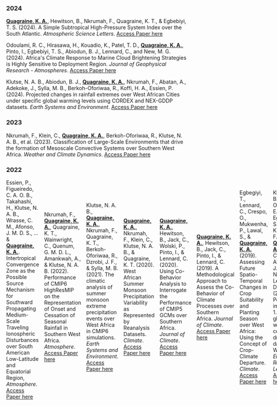 <style>
  .citation {
    display: flex;
    justify-content: space-between;
    align-items: center;
    margin-bottom: 1em;
  }

  .citation p {
    margin: 0;
    flex: 1;
  }

  .badge {
    margin-left: 1em;
  }
</style>

### 2024

<div class="citation">
  <p>
    <a href="https://scholar.google.com/citations?user=hoI1ZjkAAAAJ&hl=en"><strong>Quagraine, K. A.</strong></a>, Hewitson, B., Nkrumah, F., Quagraine, K. T., & Egbebiyi, T. S. (2024). A Simple Subtropical High-Pressure System Index over the South Atlantic. <em>Atmospheric Science Letters</em>. 
    <a href="https://doi.org/10.1002/asl.1266">Access Paper here</a>
  </p>
  <span class="badge">
    <span class="__dimensions_badge_embed__" data-doi="10.1002/asl.1266" data-style="small_circle"></span>
    <script async src="https://badge.dimensions.ai/badge.js" charset="utf-8"></script>
  </span>
</div>

<div class="citation">
  <p>
    Odoulami, R. C., Hirasawa, H., Kouadio, K., Patel, T. D., <a href="https://scholar.google.com/citations?user=hoI1ZjkAAAAJ&hl=en"><strong>Quagraine, K. A.</strong></a>, Pinto, I., Egbebiyi, T. S., Abiodun, B. J., Lennard, C., and New, M. G. (2024). Africa's Climate Response to Marine Cloud Brightening Strategies is Highly Sensitive to Deployment Region. <em>Journal of Geophysical Research - Atmospheres</em>. 
    <a href="https://doi.org/10.1029/2024JD041070">Access Paper here</a>
  </p>
  <span class="badge">
    <span class="__dimensions_badge_embed__" data-doi="10.1029/2024JD041070" data-style="small_circle"></span>
    <script async src="https://badge.dimensions.ai/badge.js" charset="utf-8"></script>
  </span>
</div>

<div class="citation">
  <p>
    Klutse, N. A. B., Abiodun, B. J., <a href="https://scholar.google.com/citations?user=hoI1ZjkAAAAJ&hl=en"><strong>Quagraine, K. A.</strong></a>, Nkrumah, F., Abatan, A., Adekoke, J., Sylla, M. B., Berkoh-Oforiwaa, R., Koffi, H. A., Essien, P. (2024). Projected changes in rainfall extremes over West African Cities under specific global warming levels using CORDEX and NEX-GDDP datasets. <em>Earth Systems and Environment</em>. 
    <a href="https://doi.org/10.1007/s41748-024-00425-w">Access Paper here</a>
  </p>
  <span class="badge">
    <span class="__dimensions_badge_embed__" data-doi="10.1007/s41748-024-00425-w" data-style="small_circle"></span>
    <script async src="https://badge.dimensions.ai/badge.js" charset="utf-8"></script>
  </span>
</div>

### 2023

<div class="citation">
  <p>
    Nkrumah, F., Klein, C., <a href="https://scholar.google.com/citations?user=hoI1ZjkAAAAJ&hl=en"><strong>Quagraine, K. A.</strong></a>, Berkoh-Oforiwaa, R., Klutse, N. A. B., et al. (2023). Classification of Large-Scale Environments that drive the formation of Mesoscale Convective Systems over Southern West Africa. <em>Weather and Climate Dynamics</em>. 
    <a href="https://doi.org/10.5194/wcd-4-773-2023">Access Paper here</a>
  </p>
  <span class="badge">
    <span class="__dimensions_badge_embed__" data-doi="10.5194/wcd-4-773-2023" data-style="small_circle"></span>
    <script async src="https://badge.dimensions.ai/badge.js" charset="utf-8"></script>
  </span>
</div>

### 2022

<div class="citation">
  <p>
    Essien, P., Figueiredo, C. A. O. B., Takahashi, H., Klutse, N. A. B., Wrasse, C. M., Afonso, J. M. D. S., ... & <a href="https://scholar.google.com/citations?user=hoI1ZjkAAAAJ&hl=en"><strong>Quagraine, K. A.</strong></a>. Intertropical Convergence Zone as the Possible Source Mechanism for Southward Propagating Medium-Scale Traveling Ionospheric Disturbances over South American Low-Latitude and Equatorial Region, <em>Atmosphere</em>. 
    <a href="https://doi.org/10.3390/atmos13111836">Access Paper here</a>
  </p>
  <span class="badge">
    <span class="__dimensions_badge_embed__" data-doi="10.3390/atmos13111836" data-style="small_circle"></span>
    <script async src="https://badge.dimensions.ai/badge.js" charset="utf-8"></script>
  </span>
<div class="citation">
  <p>
    Nkrumah, F., <a href="https://scholar.google.com/citations?user=hoI1ZjkAAAAJ&hl=en"><strong>Quagraine, K. A.</strong></a>, Quagraine, K. T., Wainwright, C., Quenum, G. M. D. L., Amankwah, A., & Klutse, N. A. B. (2022). Performance of CMIP6 HighResMIP on the Representation of Onset and Cessation of Seasonal Rainfall in Southern West Africa. <em>Atmosphere</em>. 
    <a href="https://doi.org/10.3390/atmos13070999">Access Paper here</a>
  </p>
  <span class="badge">
    <span class="__dimensions_badge_embed__" data-doi="10.3390/atmos13070999" data-style="small_circle"></span>
    <script async src="https://badge.dimensions.ai/badge.js" charset="utf-8"></script>
  </span>
</div>

<div class="citation">
  <p>
    Klutse, N. A. B., <a href="https://scholar.google.com/citations?user=hoI1ZjkAAAAJ&hl=en"><strong>Quagraine, K. A.</strong></a>, Nkrumah, F., Quagraine, K. T., Berkoh-Oforiwaa, R., Dzrobi, J. F., & Sylla, M. B. (2021). The climatic analysis of summer monsoon extreme precipitation events over West Africa in CMIP6 simulations. <em>Earth Systems and Environment</em>. 
    <a href="https://doi.org/10.1007/s41748-021-00203-y">Access Paper here</a>
  </p>
  <span class="badge">
    <span class="__dimensions_badge_embed__" data-doi="10.1007/s41748-021-00203-y" data-style="small_circle"></span>
    <script async src="https://badge.dimensions.ai/badge.js" charset="utf-8"></script>
  </span>
</div>

<div class="citation">
  <p>
    <a href="https://scholar.google.com/citations?user=hoI1ZjkAAAAJ&hl=en"><strong>Quagraine, K. A.</strong></a>, Nkrumah, F., Klein, C., Klutse, N. A. B., & Quagraine, K. T. (2020). West African Summer Monsoon Precipitation Variability as Represented by Reanalysis Datasets. <em>Climate</em>. 
    <a href="https://doi.org/10.3390/cli8100111">Access Paper here</a>
  </p>
  <span class="badge">
    <span class="__dimensions_badge_embed__" data-doi="10.3390/cli8100111" data-style="small_circle"></span>
    <script async src="https://badge.dimensions.ai/badge.js" charset="utf-8"></script>
  </span>
</div>

<div class="citation">
  <p>
    <a href="https://scholar.google.com/citations?user=hoI1ZjkAAAAJ&hl=en"><strong>Quagraine, K. A.</strong></a>, Hewitson, B., Jack, C., Wolski, P., Pinto, I., & Lennard, C. (2020). Using Co-Behavior Analysis to Interrogate the Performance of CMIP5 GCMs over Southern Africa. <em>Journal of Climate</em>. 
    <a href="https://doi.org/10.1175/JCLI-D-19-0472.1">Access Paper here</a>
  </p>
  <span class="badge">
    <span class="__dimensions_badge_embed__" data-doi="10.1175/JCLI-D-19-0472.1" data-style="small_circle"></span>
    <script async src="https://badge.dimensions.ai/badge.js" charset="utf-8"></script>
  </span>
</div>

<div class="citation">
  <p>
    <a href="https://scholar.google.com/citations?user=hoI1ZjkAAAAJ&hl=en"><strong>Quagraine, K. A.</strong></a>, Hewitson, B., Jack, C., Pinto, I., & Lennard, C. (2019). A Methodological Approach to Assess the Co-Behavior of Climate Processes over Southern Africa. <em>Journal of Climate</em>. 
    <a href="https://doi.org/10.1175/JCLI-D-18-0689.1">Access Paper here</a>
  </p>
  <span class="badge">
    <span class="__dimensions_badge_embed__" data-doi="10.1175/JCLI-D-18-0689.1" data-style="small_circle"></span>
    <script async src="https://badge.dimensions.ai/badge.js" charset="utf-8"></script>
  </span>
</div>

<div class="citation">
  <p>
    Egbegiyi, T., Lennard, C., Crespo, O., Mukwenha, P., Lawal, S., & <a href="https://scholar.google.com/citations?user=hoI1ZjkAAAAJ&hl=en"><strong>Quagraine, K. A.</strong></a> (2019). Assessing Future Spatio-Temporal Changes in Crop Suitability and Planting Season over West Africa: Using the Concept of Crop-Climate Departure. <em>Climate</em>. 
    <a href="https://doi.org/10.3390/cli7090102">Access Paper here</a>
  </p>
  <span class="badge">
    <span class="__dimensions_badge_embed__" data-doi="10.3390/cli7090102" data-style="small_circle"></span>
    <script async src="https://badge.dimensions.ai/badge.js" charset="utf-8"></script>
  </span>
</div>
<div class="citation">
  <p>
    Klutse, N. A. B., Ajayi, V. O., Gbobaniyi, E. O., Egbebiyi, T. S., Kouadio, K., Nkrumah, F., <a href="https://scholar.google.com/citations?user=hoI1ZjkAAAAJ&hl=en"><strong>Quagraine, K. A.</strong></a>, Olusegun, C., Diasso, U., Abiodun, B. J., Lawal, K., Nikulin, G., Lennard, C., & Dosio, A. (2018). Potential impact of 1.5°C and 2°C global warming on consecutive dry and wet days over West Africa. <em>Environmental Research Letters</em>. 
    <a href="https://doi.org/10.1088/1748-9326/aab37b">Access Paper here</a>
  </p>
  <span class="badge">
    <span class="__dimensions_badge_embed__" data-doi="10.1088/1748-9326/aab37b" data-style="small_circle"></span>
    <script async src="https://badge.dimensions.ai/badge.js" charset="utf-8"></script>
  </span>
</div>

<div class="citation">
  <p>
    <a href="https://scholar.google.com/citations?user=hoI1ZjkAAAAJ&hl=en"><strong>Quagraine, K. A.</strong></a>, Klutse, N. A. B., Nkrumah, F., Adukpo, D. C., & Owusu, K. (2017). Changes in rainfall characteristics in Wenchi and Saltpond farming areas in Ghana. <em>International Journal of Geosciences</em>. 
    <a href="https://doi.org/10.4236/ijg.2017.83015">Access Paper here</a>
  </p>
  <span class="badge">
    <span class="__dimensions_badge_embed__" data-doi="10.4236/ijg.2017.83015" data-style="small_circle"></span>
    <script async src="https://badge.dimensions.ai/badge.js" charset="utf-8"></script>
  </span>
</div>

<div class="citation">
  <p>
    Nkrumah, F., Klutse, N. A. B., Adukpo, D. C., <a href="https://scholar.google.com/citations?user=hoI1ZjkAAAAJ&hl=en"><strong>Quagraine, K. A.</strong></a>, Owusu, K., Owusu, A., & Gutowski, W. (2014). Rainfall variability over Ghana: Model versus Rain gauge observation. <em>International Journal of Geosciences</em>. 
    <a href="https://doi.org/10.4236/ijg.2014.57060">Access Paper here</a>
  </p>
  <span class="badge">
    <span class="__dimensions_badge_embed__" data-doi="10.4236/ijg.2014.57060" data-style="small_circle"></span>
    <script async src="https://badge.dimensions.ai/badge.js" charset="utf-8"></script>
  </span>
</div>

<div class="citation">
  <p>
    Klutse, N. A. B., Owusu, K., Adukpo, D. C., Nkrumah, F., <a href="https://scholar.google.com/citations?user=hoI1ZjkAAAAJ&hl=en"><strong>Quagraine, K. A.</strong></a>, Owusu, A., & Gutowski, W. (2013). Farmer’s observation on climate change impacts on maize (<em>Zea mays</em>) production in a selected agroecological zone in Ghana. <em>Research Journal of Agriculture and Environmental Management</em>. 
    <a href="https://tinyurl.com/ywzeyesh">Access Paper here</a>
  </p>
  <span class="badge">
    <span class="__dimensions_badge_embed__" data-doi="https://tinyurl.com/ywzeyesh" data-style="small_circle"></span>
    <script async src="https://badge.dimensions.ai/badge.js" charset="utf-8"></script>
  </span>
</div>
